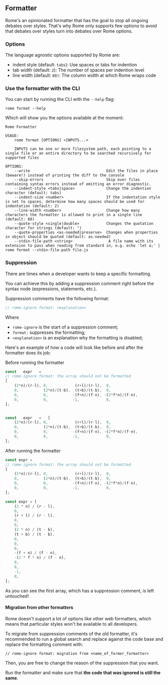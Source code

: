 ## Formatter

Rome's an opinionated formatter that has the goal to stop all ongoing debates over styles. That's why Rome only supports
few options to avoid that debates over styles turn into debates over Rome options.

### Options

The language agnostic options supported by Rome are:

- indent style (default: `tabs`): Use spaces or tabs for indention
- tab width (default: `2`): The number of spaces per indention level
- line width (default: `80)`: The column width at which Rome wraps code




### Use the formatter with the CLI

You can start by running the CLI with the `--help` flag:

```shell
rome format --help
```

Which will show you the options available at the moment:

```shell
Rome Formatter

USAGE:
    rome format [OPTIONS] <INPUTS...>

    INPUTS can be one or more filesystem path, each pointing to a single file or an entire directory to be searched recursively for supported files

OPTIONS:
    --write                                  Edit the files in place (beware!) instead of printing the diff to the console
    --skip-errors                            Skip over files containing syntax errors instead of emitting an error diagnostic.
    --indent-style <tabs|space>              Change the indention character (default: tabs)
    --indent-size <number>                   If the indentation style is set to spaces, determine how many spaces should be used for indentation (default: 2)
    --line-width <number>                    Change how many characters the formatter is allowed to print in a single line (default: 80)
    --quote-style <single|double>            Changes the quotation character for strings (default: ")
    --quote-properties <as-needed|preserve>  Changes when properties in object should be quoted (default: as-needed)
    --stdin-file-path <string>                A file name with its extension to pass when reading from standard in, e.g. echo 'let a;' | rome format --stdin-file-path file.js
```

### Suppression

There are times when a developer wants to keep a specific formatting.

You can achieve this by adding a suppression comment right before the syntax node (expressions, statements, etc.).

Suppression comments have the following format:

```js
// rome-ignore format: <explanation>
```

Where
- `rome-ignore` is the start of a suppression comment;
- `format:` suppresses the formatting;
- `<explanation>` is an explanation why the formatting is disabled;

Here's an example of how a code will look like before and after the formatter does its job:

Before running the formatter

```js
const   expr   =
// rome-ignore format: the array should not be formatted
[
    (2*n)/(r-l), 0,            (r+l)/(r-l),  0,
    0,           (2*n)/(t-b),  (t+b)/(t-b),  0,
    0,           0,           -(f+n)/(f-n), -(2*f*n)/(f-n),
    0,           0,           -1,            0,
];


const   expr   =   [
    (2*n)/(r-l), 0,            (r+l)/(r-l),  0,
    0,           (2*n)/(t-b),  (t+b)/(t-b),  0,
    0,           0,           -(f+n)/(f-n), -(2*f*n)/(f-n),
    0,           0,           -1,            0,
];
```

After running the formatter

```js
const expr =
// rome-ignore format: the array should not be formatted
[
    (2*n)/(r-l), 0,            (r+l)/(r-l),  0,
    0,           (2*n)/(t-b),  (t+b)/(t-b),  0,
    0,           0,           -(f+n)/(f-n), -(2*f*n)/(f-n),
    0,           0,           -1,            0,
];

const expr = [
    (2 * n) / (r - l),
    0,
    (r + l) / (r - l),
    0,
    0,
    (2 * n) / (t - b),
    (t + b) / (t - b),
    0,
    0,
    0,
    -(f + n) / (f - n),
    -(2 * f * n) / (f - n),
    0,
    0,
    -1,
    0,
];
```

As you can see the first array, which has a suppression comment, is left untouched!

#### Migration from other formatters

Rome doesn't support a lot of options like other web formatters, which means that particular styles
won't be available to all developers.

To migrate from suppression comments of the old formatter, it's recommended to run a global search and replace against the code
base and replace the formatting comment with:

```
// rome-ignore format: migration from <name_of_former_formatter>
```

Then, you are free to change the reason of the suppression that you want.

Run the formatter and make sure that **the code that was ignored is still the same**.


[VS Code extension]: https://marketplace.visualstudio.com/items?itemName=rome.rome
[release page]: https://github.com/rome/tools/releases
[playground]: https://play.rome.tools
[command palette]: https://code.visualstudio.com/docs/getstarted/userinterface#_command-palette
